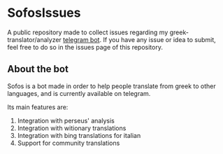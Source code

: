 # SofosIssues

A public repository made to collect issues regarding my greek-translator/analyzer [telegram bot](https://t.me/feg_exe_greek1_bot).
If you have any issue or idea to submit, feel free to do so in the issues page of this repository.

## About the bot

Sofos is a bot made in order to help people translate from greek to other languages, and is currently available on telegram.

Its main features are:
1. Integration with perseus' analysis
1. Integration with witionary translations
1. Integration with bing translations for italian
1. Support for community translations
